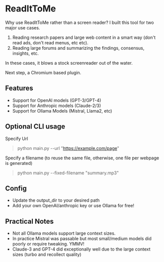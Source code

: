 # ReadItToMe
Why use ReadItToMe rather than a screen reader? I built this tool for two major use cases.

1. Reading research papers and large web content in a smart way (don't read ads, don't read menus, etc etc).
2. Reading large forums and summarizing the findings, consensus, insights, etc.

In these cases, it blows a stock screenreader out of the water. 

Next step, a Chromium based plugin.

## Features
* Support for OpenAI models  (GPT-3/GPT-4)
* Support for Anthropic models (Claude-2/3)
* Support for Ollama Models (Mistral, Llama2, etc)

## Optional CLI usage
Specify Url
> python main.py --url "https://example.com/page"

Specify a filename (to reuse the same file, otherwise, one file per webpage is generated)
> python main.py --fixed-filename "summary.mp3" 

## Config
* Update the output_dir to your desired path
* Add your own OpenAI/anthropic key or use Ollama for free!

## Practical Notes
* Not all Ollama models support large context sizes.
* In practice Mistral was passable but most small/medium models did poorly or require tweaking. YMMV!
* Claude-3 and GPT-4 did exceptionally well due to the large context sizes (turbo and recollect quality)
